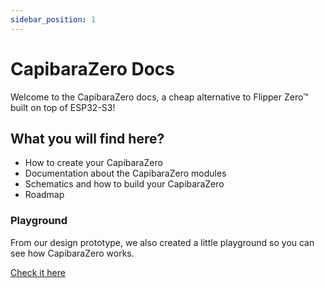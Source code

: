 ```yaml
---
sidebar_position: 1
---
```


# CapibaraZero Docs

Welcome to the CapibaraZero docs, a cheap alternative to Flipper Zero™ built on top of ESP32-S3!

## What you will find here?

- How to create your CapibaraZero
- Documentation about the CapibaraZero modules
- Schematics and how to build your CapibaraZero
- Roadmap

### Playground

From our design prototype, we also created a little playground so you can see how CapibaraZero works. 

[Check it here](https://www.figma.com/proto/4v1vgGq7pUMw96To1iamSw/CapibaraZero?type=design&node-id=25-120&t=qCUo12uAuokHufff-1&scaling=scale-down&page-id=0%3A1&starting-point-node-id=25%3A120&mode=design)
